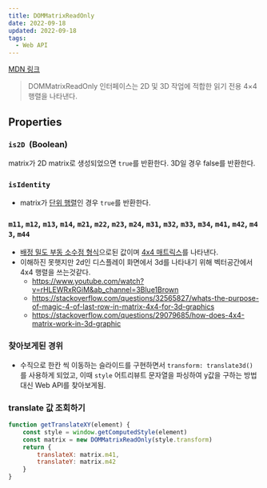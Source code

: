 ```yaml
---
title: DOMMatrixReadOnly
date: 2022-09-18
updated: 2022-09-18
tags:
  - Web API
---
```


[MDN 링크](https://developer.mozilla.org/en-US/docs/Web/API/DOMMatrixReadOnly)

> DOMMatrixReadOnly 인터페이스는 2D 및 3D 작업에 적합한 읽기 전용 4×4 행렬을 나타낸다.


## Properties

### `is2D`  (Boolean)
matrix가 2D matrix로 생성되었으면 `true`를 반환한다. 3D일 경우 false를 반환한다.


### `isIdentity` 
- matrix가 [단위 행렬](https://en.wikipedia.org/wiki/Identity_matrix)인 경우 `true`를 반환한다.


### `m11`, `m12`, `m13`, `m14`, `m21`, `m22`, `m23`, `m24`, `m31`, `m32`, `m33`, `m34`, `m41`, `m42`, `m43`, `m44`
- [배정 밀도 부동 소수점 형식](https://en.wikipedia.org/wiki/Double-precision_floating-point_format)으로된 값이며 [4x4 매트릭스](https://www.w3.org/TR/geometry-1/#DOMMatrix)를 나타낸다.
- 이해하진 못햇지만 2d인 디스플레이 화면에서 3d를 나타내기 위해 벡터공간에서 4x4 행렬을 쓰는것같다.
	- https://www.youtube.com/watch?v=rHLEWRxRGiM&ab_channel=3Blue1Brown
	- https://stackoverflow.com/questions/32565827/whats-the-purpose-of-magic-4-of-last-row-in-matrix-4x4-for-3d-graphics
	- https://stackoverflow.com/questions/29079685/how-does-4x4-matrix-work-in-3d-graphic



### 찾아보게된 경위
- 수직으로 한칸 씩 이동하는 슬라이드를 구현하면서 `transform: translate3d()` 를 사용하게 되었고, 이때 `style` 어트리뷰트 문자열을 파싱하여 y값을 구하는 방법대신 Web API를 찾아보게됨.


### translate 값 조회하기
```javascript
function getTranslateXY(element) {
    const style = window.getComputedStyle(element)
    const matrix = new DOMMatrixReadOnly(style.transform)
    return {
        translateX: matrix.m41,
        translateY: matrix.m42
    }
}
```
